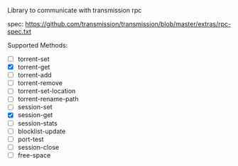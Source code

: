 Library to communicate with transmission rpc

spec: https://github.com/transmission/transmission/blob/master/extras/rpc-spec.txt

Supported Methods:

- [ ] torrent-set
- [X] torrent-get
- [ ] torrent-add
- [ ] torrent-remove
- [ ] torrent-set-location
- [ ] torrent-rename-path
- [ ] session-set
- [X] session-get
- [ ] session-stats
- [ ] blocklist-update
- [ ] port-test
- [ ] session-close
- [ ] free-space 